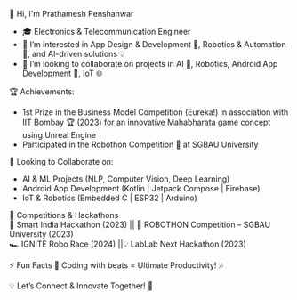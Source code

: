  👋 Hi, I'm Prathamesh Penshanwar

  - 🎓 Electronics & Telecommunication Engineer
  - 👀 I’m interested in App Design & Development 📱, Robotics & Automation 🤖, and AI-driven solutions 💡
  - 🤝 I’m looking to collaborate on projects in AI 🤖, Robotics, Android App Development 📲, IoT 🌐
  
  🏆 Achievements:
   - 1st Prize in the Business Model Competition (Eureka!) in association with IIT Bombay 🏆 (2023) for an innovative Mahabharata game concept using Unreal Engine
   - Participated in the Robothon Competition 🤖 at SGBAU University

  🤝 Looking to Collaborate on:
   -  AI & ML Projects (NLP, Computer Vision, Deep Learning)
   -  Android App Development (Kotlin | Jetpack Compose | Firebase)
   -  IoT & Robotics (Embedded C | ESP32 | Arduino)

  🚀 Competitions & Hackathons  
  🏅 Smart India Hackathon (2023) || 🤖 ROBOTHON Competition – SGBAU University (2023)  
  🏎️ IGNITE Robo Race (2024) ||💡 LabLab Next Hackathon (2023)

  ⚡ Fun Facts
  🎵 Coding with beats = Ultimate Productivity! 🎶
  
  💡 Let’s Connect & Innovate Together! 🌟

<!---
PRATHAM777P/PRATHAM777P is a ✨ special ✨ repository because its `README.md` (this file) appears on your GitHub profile.
You can click the Preview link to take a look at your changes.
--->


